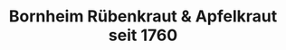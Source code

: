 ---
title: "Bornheim Rübenkraut & Apfelkraut seit 1760"
url: /kamp-lintfort/bornheim-ruebenkraut-und-apfelkraut-seit-1760/
shop: Hofladen
---